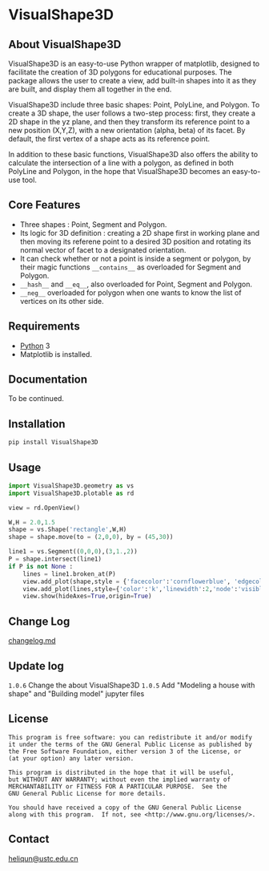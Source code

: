 # VisualShape3D

## About VisualShape3D

VisualShape3D is an easy-to-use Python wrapper of matplotlib, designed to facilitate the creation of 3D polygons for educational purposes. The package allows the user to create a view, add built-in shapes into it as they are built, and display them all together in the end.

VisualShape3D include three basic shapes: Point, PolyLine, and Polygon. To create a 3D shape, the user follows a two-step process: first, they create a 2D shape in the yz plane, and then they transform its reference point to a new position (X,Y,Z), with a new orientation (alpha, beta) of its facet. By default, the first vertex of a shape acts as its reference point.

In addition to these basic functions, VisualShape3D also offers the ability to calculate the intersection of a line with a polygon, as defined in both PolyLine and Polygon, in the hope that VisualShape3D becomes an easy-to-use tool.


## Core Features
- Three shapes : Point, Segment and Polygon.
- Its logic for 3D definition : creating a 2D shape first in working plane and then moving its referene point to a desired 3D position and rotating its normal vector of facet to a designated orientation.
- It can check whether or not a point is inside a segment or polygon, by their magic functions `__contains__` as overloaded for Segment and Polygon.
- `__hash__` and `__eq__`, also overloaded for Point, Segment and Polygon.
- `__neg__` overloaded for polygon when one wants to know the list of vertices on its other side.


## Requirements

* [Python](http://www.python.org) 3 
* Matplotlib is installed.

## Documentation

To be continued.

## Installation
```bash
pip install VisualShape3D
```

## Usage
```Python
import VisualShape3D.geometry as vs
import VisualShape3D.plotable as rd       

view = rd.OpenView()

W,H = 2.0,1.5
shape = vs.Shape('rectangle',W,H)
shape = shape.move(to = (2,0,0), by = (45,30))

line1 = vs.Segment((0,0,0),(3,1.,2))
P = shape.intersect(line1)
if P is not None :
    lines = line1.broken_at(P)
    view.add_plot(shape,style = {'facecolor':'cornflowerblue', 'edgecolor':'navy','alpha':0.5})
    view.add_plot(lines,style={'color':'k','linewidth':2,'node':'visible'})
    view.show(hideAxes=True,origin=True)
```

## Change Log

[changelog.md](changelog.md)


## Update log
`1.0.6`  Change the about VisualShape3D
`1.0.5`  Add "Modeling a house with shape" and "Building model" jupyter files


## License

    This program is free software: you can redistribute it and/or modify
    it under the terms of the GNU General Public License as published by
    the Free Software Foundation, either version 3 of the License, or
    (at your option) any later version.

    This program is distributed in the hope that it will be useful,
    but WITHOUT ANY WARRANTY; without even the implied warranty of
    MERCHANTABILITY or FITNESS FOR A PARTICULAR PURPOSE.  See the
    GNU General Public License for more details.

    You should have received a copy of the GNU General Public License
    along with this program.  If not, see <http://www.gnu.org/licenses/>.

## Contact
heliqun@ustc.edu.cn
